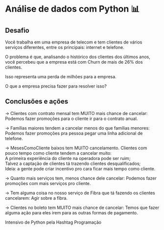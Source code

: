 # Análise de dados com Python 📊

## Desafio
<p> Você trabalha em uma empresa de telecom e tem clientes de vários serviços diferentes, entre os principais: internet e telefone.

O problema é que, analisando o histórico dos clientes dos últimos anos, você percebeu que a empresa está com Churn de mais de 26% dos clientes.

Isso representa uma perda de milhões para a empresa.

O que a empresa precisa fazer para resolver isso?</p>

## Conclusões e ações
<p>
-> Clientes com contrato mensal tem MUITO mais chance de cancelar: 
 Podemos fazer promoções para o cliente ir para o contrato anual.
 
-> Famílias maiores tendem a cancelar menos do que famílias menores: 
 Podemos fazer promoções pra pessoa pegar uma linha adicional de telefone.
 
-> MesesComoCliente baixos tem MUITO cancelamento. Clientes com pouco tempo como cliente tendem a cancelar muito:<br>
 A primeira experiência do cliente na operadora pode ser ruim;<br>
 Talvez a captação de clientes tá trazendo clientes desqualificados;<br>
 Ideia: a gente pode criar incentivo pro cara ficar mais tempo como cliente.
 
-> Quanto mais serviços tem, menos chance dele cancelar:
 Podemos fazer promoções com mais serviços pro cliente.
 
-> Tem alguma coisa no nosso serviço de Fibra que tá fazendo os clientes cancelarem:
 Agir sobre a fibra.
 
-> Clientes no boleto tem MUITO mais chance de cancelar:
 Temos que fazer alguma ação para eles irem para as outras formas de pagamento.
</p>

<p> Intensivo de Python pela Hashtag Programação</p>
